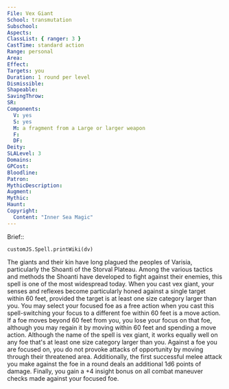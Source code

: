 ```yaml
---
File: Vex Giant
School: transmutation
Subschool: 
Aspects: 
ClassList: { ranger: 3 }
CastTime: standard action
Range: personal
Area: 
Effect: 
Targets: you
Duration: 1 round per level
Dismissible: 
Shapeable: 
SavingThrow: 
SR: 
Components:
  V: yes
  S: yes
  M: a fragment from a Large or larger weapon
  F: 
  DF: 
Deity: 
SLALevel: 3
Domains: 
GPCost: 
Bloodline: 
Patron: 
MythicDescription: 
Augment: 
Mythic: 
Haunt: 
Copyright:
  Content: "Inner Sea Magic"
---
```

Brief:: 

```dataviewjs
customJS.Spell.printWiki(dv)
```

The giants and their kin have long plagued the peoples of Varisia, particularly the Shoanti of the Storval Plateau. Among the various tactics and methods the Shoanti have developed to fight against their enemies, this spell is one of the most widespread today.  When you cast vex giant, your senses and reflexes become particularly honed against a single target within 60 feet, provided the target is at least one size category larger than you. You may select your focused foe as a free action when you cast this spell-switching your focus to a different foe within 60 feet is a move action. If a foe moves beyond 60 feet from you, you lose your focus on that foe, although you may regain it by moving within 60 feet and spending a move action. Although the name of the spell is vex giant, it works equally well on any foe that's at least one size category larger than you.  Against a foe you are focused on, you do not provoke attacks of opportunity by moving through their threatened area. Additionally, the first successful melee attack you make against the foe in a round deals an additional 1d6 points of damage. Finally, you gain a +4 insight bonus on all combat maneuver checks made against your focused foe.
